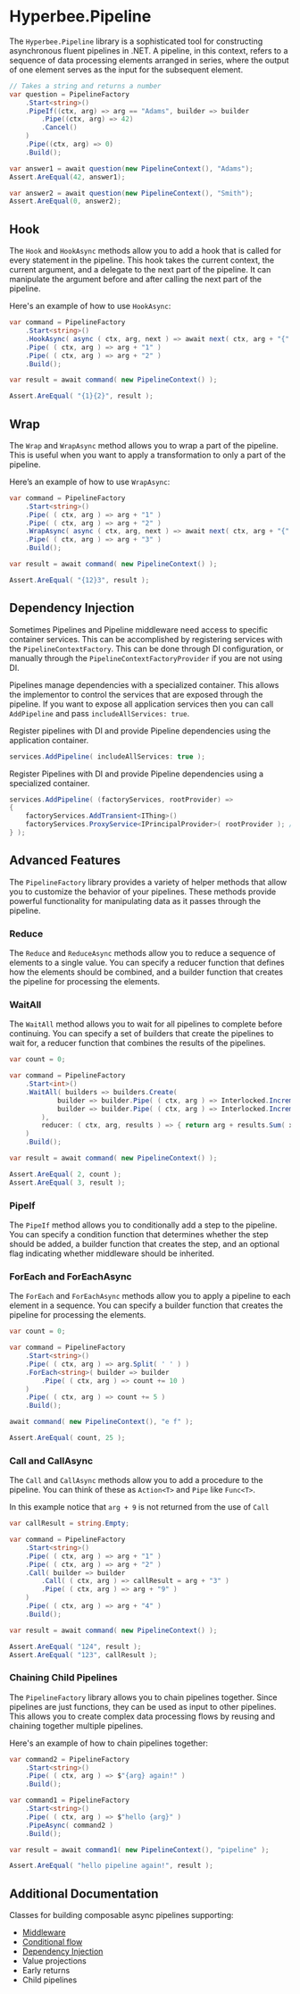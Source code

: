 ﻿# Hyperbee.Pipeline

The `Hyperbee.Pipeline` library is a sophisticated tool for constructing asynchronous fluent pipelines in .NET. A pipeline, in this context, refers to a sequence of data processing elements arranged in series, where the output of one element serves as the input for the subsequent element.

```csharp
// Takes a string and returns a number
var question = PipelineFactory
    .Start<string>()
    .PipeIf((ctx, arg) => arg == "Adams", builder => builder
        .Pipe((ctx, arg) => 42)
        .Cancel()
    )
    .Pipe((ctx, arg) => 0)
    .Build();

var answer1 = await question(new PipelineContext(), "Adams");
Assert.AreEqual(42, answer1);

var answer2 = await question(new PipelineContext(), "Smith");
Assert.AreEqual(0, answer2);
```

## Hook

The `Hook` and `HookAsync` methods allow you to add a hook that is called for every statement in the pipeline. This hook takes the current context, the current argument, and a delegate to the next part of the pipeline. It can manipulate the argument before and after calling the next part of the pipeline.

Here's an example of how to use `HookAsync`:

```csharp
var command = PipelineFactory
    .Start<string>()
    .HookAsync( async ( ctx, arg, next ) => await next( ctx, arg + "{" ) + "}" )
    .Pipe( ( ctx, arg ) => arg + "1" )
    .Pipe( ( ctx, arg ) => arg + "2" )
    .Build();

var result = await command( new PipelineContext() );

Assert.AreEqual( "{1}{2}", result );
```

## Wrap

The `Wrap` and `WrapAsync` method allows you to wrap a part of the pipeline. This is useful when you want to apply a transformation to only a part of the pipeline.

Here’s an example of how to use `WrapAsync`:

```csharp
var command = PipelineFactory
    .Start<string>()
    .Pipe( ( ctx, arg ) => arg + "1" )
    .Pipe( ( ctx, arg ) => arg + "2" )
    .WrapAsync( async ( ctx, arg, next ) => await next( ctx, arg + "{" ) + "}" )
    .Pipe( ( ctx, arg ) => arg + "3" )
    .Build();

var result = await command( new PipelineContext() );

Assert.AreEqual( "{12}3", result );

```

## Dependency Injection

Sometimes Pipelines and Pipeline middleware need access to specific container services. This can be
accomplished by registering services with the `PipelineContextFactory`. This can be done through
DI configuration, or manually through the `PipelineContextFactoryProvider` if you are not using DI.

Pipelines manage dependencies with a specialized container. This allows the implementor to control
the services that are exposed through the pipeline. If you want to expose all application
services then you can call `AddPipeline` and pass `includeAllServices: true`. 

Register pipelines with DI and provide Pipeline dependencies using the application container.

```csharp
services.AddPipeline( includeAllServices: true );
```

Register Pipelines with DI and provide Pipeline dependencies using a specialized container.

```csharp
services.AddPipeline( (factoryServices, rootProvider) =>
{
    factoryServices.AddTransient<IThing>()
    factoryServices.ProxyService<IPrincipalProvider>( rootProvider ); // pull from root container
} );
```

## Advanced Features

The `PipelineFactory` library provides a variety of helper methods that allow you to customize the behavior of your pipelines. These methods provide powerful functionality for manipulating data as it passes through the pipeline.

### Reduce

The `Reduce` and `ReduceAsync` methods allow you to reduce a sequence of elements to a single value. You can specify a reducer function that defines how the elements should be combined, and a builder function that creates the pipeline for processing the elements.

### WaitAll

The `WaitAll` method allows you to wait for all pipelines to complete before continuing. You can specify a set of builders that create the pipelines to wait for, a reducer function that combines the results of the pipelines.

```csharp
var count = 0;

var command = PipelineFactory
    .Start<int>()
    .WaitAll( builders => builders.Create(
            builder => builder.Pipe( ( ctx, arg ) => Interlocked.Increment( ref count ) ),
            builder => builder.Pipe( ( ctx, arg ) => Interlocked.Increment( ref count ) )
        ),
        reducer: ( ctx, arg, results ) => { return arg + results.Sum( x => (int) x.Result ); }
    )
    .Build();

var result = await command( new PipelineContext() );

Assert.AreEqual( 2, count );
Assert.AreEqual( 3, result );
```

### PipeIf

The `PipeIf` method allows you to conditionally add a step to the pipeline. You can specify a condition function that determines whether the step should be added, a builder function that creates the step, and an optional flag indicating whether middleware should be inherited.

### ForEach and ForEachAsync

The `ForEach` and `ForEachAsync` methods allow you to apply a pipeline to each element in a sequence. You can specify a builder function that creates the pipeline for processing the elements.

```csharp
var count = 0;

var command = PipelineFactory
    .Start<string>()
    .Pipe( ( ctx, arg ) => arg.Split( ' ' ) )
    .ForEach<string>( builder => builder
        .Pipe( ( ctx, arg ) => count += 10 )
    )
    .Pipe( ( ctx, arg ) => count += 5 )
    .Build();

await command( new PipelineContext(), "e f" );

Assert.AreEqual( count, 25 );
```

### Call and CallAsync

The `Call` and `CallAsync` methods allow you to add a procedure to the pipeline. You can think of these as `Action<T>` and `Pipe` like `Func<T>`.

In this example notice that `arg + 9` is not returned from the use of `Call`

```csharp
var callResult = string.Empty;

var command = PipelineFactory
    .Start<string>()
    .Pipe( ( ctx, arg ) => arg + "1" )
    .Pipe( ( ctx, arg ) => arg + "2" )
    .Call( builder => builder
        .Call( ( ctx, arg ) => callResult = arg + "3" )
        .Pipe( ( ctx, arg ) => arg + "9" )
    )
    .Pipe( ( ctx, arg ) => arg + "4" )
    .Build();

var result = await command( new PipelineContext() );

Assert.AreEqual( "124", result );
Assert.AreEqual( "123", callResult );
```

### Chaining Child Pipelines

The `PipelineFactory` library allows you to chain pipelines together. Since pipelines are just functions, they can be used as input to other pipelines. This allows you to create complex data processing flows by reusing and chaining together multiple pipelines.

Here's an example of how to chain pipelines together:

```csharp
var command2 = PipelineFactory
    .Start<string>()
    .Pipe( ( ctx, arg ) => $"{arg} again!" )
    .Build();

var command1 = PipelineFactory
    .Start<string>()
    .Pipe( ( ctx, arg ) => $"hello {arg}" )
    .PipeAsync( command2 )
    .Build();

var result = await command1( new PipelineContext(), "pipeline" );

Assert.AreEqual( "hello pipeline again!", result );
```

## Additional Documentation 
Classes for building composable async pipelines supporting:

  * [Middleware](https://github.com/Stillpoint-Software/Hyperbee.Pipeline/blob/main/docs/middleware.md)
  * [Conditional flow](https://github.com/Stillpoint-Software/Hyperbee.Pipeline/blob/main/docs/execution.md)
  * [Dependency Injection](https://github.com/Stillpoint-Software/Hyperbee.Pipeline/blob/main/docs/dependencyInjection.md)
  * Value projections
  * Early returns
  * Child pipelines